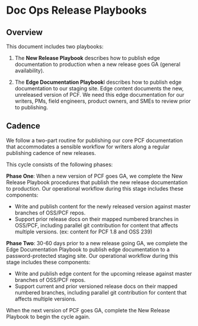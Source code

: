 # Doc Ops Release Playbooks

## Overview

This document includes two playbooks:

1. The **New Release Playbook** describes how to publish edge documentation to production when a new release goes GA (general availability).

2. The **Edge Documentation Playbook**l describes how to publish edge documentation to our staging site. Edge content documents the new, unreleased version of PCF. We need this edge documentation for our writers, PMs, field engineers, product owners, and SMEs to review prior to publishing.

## Cadence

We follow a two-part routine for publishing our core PCF documentation that accommodates a sensible workflow for writers along a regular publishing cadence of new releases. 

This cycle consists of the following phases:

**Phase One**: When a new version of PCF goes GA, we complete the New Release Playbook procedures that publish the new release documentation to production. 
Our operational workflow during this stage includes these components:

* Write and publish content for the newly released version against master branches of OSS/PCF repos.
* Support prior release docs on their mapped numbered branches in OSS/PCF, including parallel git contribution for content that affects multiple versions. (ex: content for PCF 1.8 and OSS 239)

**Phase Two**: 30-60 days prior to a new release going GA, we complete the Edge Documentation Playbook to publish edge documentation to a password-protected staging site. Our operational workflow during this stage includes these components:

* Write and publish edge content for the upcoming release against master branches of OSS/PCF repos.
* Support current and prior versioned release docs on their mapped numbered branches, including parallel git contribution for content that affects multiple versions.

When the next version of PCF goes GA, complete the New Release Playbook to begin the cycle again.
